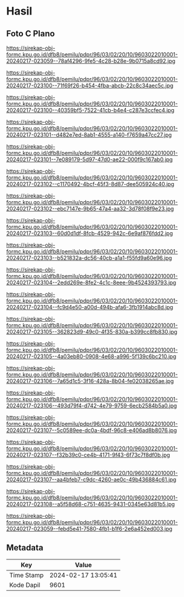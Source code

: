 # Hasil

## Foto C Plano

https://sirekap-obj-formc.kpu.go.id/dfb8/pemilu/pdpr/96/03/02/20/10/9603022010001-20240217-023059--78af4296-9fe5-4c28-b28e-9b0715a8cd92.jpg

https://sirekap-obj-formc.kpu.go.id/dfb8/pemilu/pdpr/96/03/02/20/10/9603022010001-20240217-023100--71f69f26-b454-4fba-abcb-22c8c34aec5c.jpg

https://sirekap-obj-formc.kpu.go.id/dfb8/pemilu/pdpr/96/03/02/20/10/9603022010001-20240217-023100--40359bf5-7522-41cb-b4e4-c287e3ccfec4.jpg

https://sirekap-obj-formc.kpu.go.id/dfb8/pemilu/pdpr/96/03/02/20/10/9603022010001-20240217-023101--d482e7ed-8ab1-4555-a140-f7659a47cc27.jpg

https://sirekap-obj-formc.kpu.go.id/dfb8/pemilu/pdpr/96/03/02/20/10/9603022010001-20240217-023101--7e089179-5d97-47d0-ae22-000f9c167ab0.jpg

https://sirekap-obj-formc.kpu.go.id/dfb8/pemilu/pdpr/96/03/02/20/10/9603022010001-20240217-023102--c1170492-4bcf-45f3-8d87-dee505924c40.jpg

https://sirekap-obj-formc.kpu.go.id/dfb8/pemilu/pdpr/96/03/02/20/10/9603022010001-20240217-023102--ebc7147e-9b65-47a4-aa32-3d78f08f9e23.jpg

https://sirekap-obj-formc.kpu.go.id/dfb8/pemilu/pdpr/96/03/02/20/10/9603022010001-20240217-023103--60d0d1df-8fcb-4529-942c-6e9af876fdd2.jpg

https://sirekap-obj-formc.kpu.go.id/dfb8/pemilu/pdpr/96/03/02/20/10/9603022010001-20240217-023103--b521832a-dc56-40cb-a1a1-f55fd9a60e96.jpg

https://sirekap-obj-formc.kpu.go.id/dfb8/pemilu/pdpr/96/03/02/20/10/9603022010001-20240217-023104--2edd269e-8fe2-4c1c-8eee-9b4524393793.jpg

https://sirekap-obj-formc.kpu.go.id/dfb8/pemilu/pdpr/96/03/02/20/10/9603022010001-20240217-023104--fc9d4e50-a00d-494b-afa6-3fb1914abc8d.jpg

https://sirekap-obj-formc.kpu.go.id/dfb8/pemilu/pdpr/96/03/02/20/10/9603022010001-20240217-023105--362823d9-49c0-4f35-830a-b399cc8fb830.jpg

https://sirekap-obj-formc.kpu.go.id/dfb8/pemilu/pdpr/96/03/02/20/10/9603022010001-20240217-023105--4a03eb80-0908-4e68-a996-5f139c6bc210.jpg

https://sirekap-obj-formc.kpu.go.id/dfb8/pemilu/pdpr/96/03/02/20/10/9603022010001-20240217-023106--7a65d1c5-3f16-428a-8b04-fe02038265ae.jpg

https://sirekap-obj-formc.kpu.go.id/dfb8/pemilu/pdpr/96/03/02/20/10/9603022010001-20240217-023106--493d79f4-d742-4e79-9759-6ecb2584b5a0.jpg

https://sirekap-obj-formc.kpu.go.id/dfb8/pemilu/pdpr/96/03/02/20/10/9603022010001-20240217-023107--5c0589ee-dc0a-4bdf-96c8-e406ad8b8076.jpg

https://sirekap-obj-formc.kpu.go.id/dfb8/pemilu/pdpr/96/03/02/20/10/9603022010001-20240217-023107--f32b39c0-ce4b-4171-9f43-6f73c7f8df0b.jpg

https://sirekap-obj-formc.kpu.go.id/dfb8/pemilu/pdpr/96/03/02/20/10/9603022010001-20240217-023107--aa4bfeb7-c9dc-4260-ae0c-49b436884c61.jpg

https://sirekap-obj-formc.kpu.go.id/dfb8/pemilu/pdpr/96/03/02/20/10/9603022010001-20240217-023108--a5f58d68-c751-4635-9431-0345e63d81b5.jpg

https://sirekap-obj-formc.kpu.go.id/dfb8/pemilu/pdpr/96/03/02/20/10/9603022010001-20240217-023059--febd5e41-7580-4fb1-b1f6-2e6a452ed003.jpg


## Metadata

| Key        | Value               |
| ---------- | ------------------- |
| Time Stamp | 2024-02-17 13:05:41 |
| Kode Dapil | 9601                |



